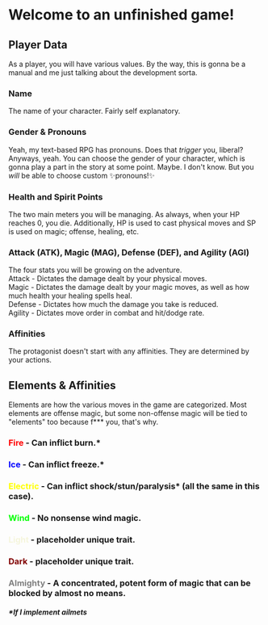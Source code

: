 # Welcome to an unfinished game!

## Player Data
As a player, you will have various values. By the way, this is gonna be a manual and me just talking about the development sorta.

### Name
The name of your character. Fairly self explanatory.

### Gender & Pronouns
Yeah, my text-based RPG has pronouns. Does that *trigger* you, liberal? Anyways, yeah. You can choose the gender of your character, which is gonna play a part in the story at some point. Maybe. I don't know. But you *will* be able to choose custom ✨pronouns!✨

### Health and Spirit Points
The two main meters you will be managing. As always, when your HP reaches 0, you die. Additionally, HP is used to cast physical moves and SP is used on magic; offense, healing, etc.
### Attack (ATK), Magic (MAG), Defense (DEF), and Agility (AGI)
The four stats you will be growing on the adventure.<br>
Attack - Dictates the damage dealt by your physical moves.<br>
Magic - Dictates the damage dealt by your magic moves, as well as how much health your healing spells heal.<br>
Defense - Dictates how much the damage you take is reduced.<br>
Agility - Dictates move order in combat and hit/dodge rate.

### Affinities
The protagonist doesn't start with any affinities. They are determined by your actions.

## Elements & Affinities
Elements are how the various moves in the game are categorized. Most elements are offense magic, but some non-offense magic will be tied to "elements" too because f*** you, that's why.

### <font color="red">Fire</font> - Can inflict burn.*
### <font color="blue">Ice</font> - Can inflict freeze.*
### <font color="yellow">Electric</font> - Can inflict shock/stun/paralysis* (all the same in this case).
### <font color="lime">Wind</font> - No nonsense wind magic.
### <font color="beige">Light</font> - placeholder unique trait.
### <font color="maroon">Dark</font> - placeholder unique trait.
### <font color="grey">Almighty</font> - A concentrated, potent form of magic that can be blocked by almost no means.
##### *If I implement ailmets

<!-- ## ~~Aspects~~
~~Throughout your adventure, the world will change in a variety of ways. One of those ways is *Aspects*. Aspects are based on the various Arcana, and have various impacts on the world around you.~~<br>
Forget this; I'm not *that* good at coding. -->

<!-- ## Arcana (hopefully)
### 0. Fool
### I. Magician
### II. Priestess
### III. Empress
### IV. Emperor
### V. Hierophant
### VI. Lovers
### VII. Chariot
### VIII. Justice
### IX. Hermit
### X. Fortune
### XI. Strength
### XII. Hanged Man
### XIII. Death
### XIV. Temperance
### XV. Devil
### XVI. Tower
### XVII. Star
### XVIII. Moon
### XIX. Sun
### XX. Judgement
___
### 1. Councillor
### Aeon
### World
### Universe
### Faith
### Hope~~**** -->
